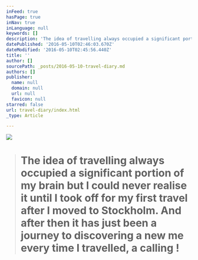 ```yaml
---
inFeed: true
hasPage: true
inNav: true
inLanguage: null
keywords: []
description: 'The idea of travelling always occupied a significant portion of my brain but I could never realise it until I took off for my first travel after I moved to Stockholm. And after then it has just been a journey to discovering a new me every time I travelled, a calling !'
datePublished: '2016-05-10T02:46:03.670Z'
dateModified: '2016-05-10T02:45:56.440Z'
title: ''
author: []
sourcePath: _posts/2016-05-10-travel-diary.md
authors: []
publisher:
  name: null
  domain: null
  url: null
  favicon: null
starred: false
url: travel-diary/index.html
_type: Article

---
```

![](https://the-grid-user-content.s3-us-west-2.amazonaws.com/f7362aac-9a2d-43cc-9eb1-9ed0b0b5598b.jpg)

> # The idea of travelling always occupied a significant portion of my brain but I could never realise it until I took off for my first travel after I moved to Stockholm. And after then it has just been a journey to discovering a new me every time I travelled, a calling !
